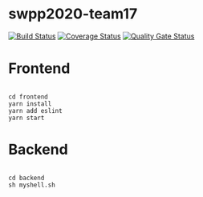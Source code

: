 # swpp2020-team17
[![Build Status](https://travis-ci.org/swsnu/swpp2020-team17.svg?branch=master)](https://travis-ci.org/swsnu/swpp2020-team17)
[![Coverage Status](https://coveralls.io/repos/github/swsnu/swpp2019-team17/badge.svg?branch=master)](https://coveralls.io/github/swsnu/swpp2019-team17?branch=master)
[![Quality Gate Status](https://sonarcloud.io/api/project_badges/measure?project=swsnu_swpp2019-team17&metric=alert_status)](https://sonarcloud.io/dashboard?id=swsnu_swpp2019-team17)


# Frontend
<pre><code>
cd frontend   
yarn install   
yarn add eslint   
yarn start
</code></pre>

# Backend
<pre><code>
cd backend
sh myshell.sh
</code></pre>
